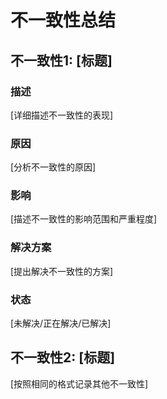 # 不一致性总结

## 不一致性1: [标题]

### 描述
[详细描述不一致性的表现]

### 原因
[分析不一致性的原因]

### 影响
[描述不一致性的影响范围和严重程度]

### 解决方案
[提出解决不一致性的方案]

### 状态
[未解决/正在解决/已解决]

## 不一致性2: [标题]

[按照相同的格式记录其他不一致性]
